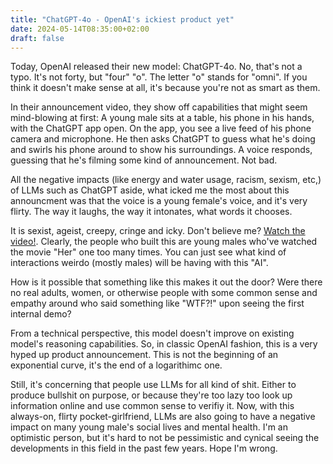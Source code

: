 ```yaml
---
title: "ChatGPT-4o - OpenAI's ickiest product yet"
date: 2024-05-14T08:35:00+02:00
draft: false
---
```


Today, OpenAI released their new model: ChatGPT-4o. No, that's not a typo. It's not forty, but "four" "o". The letter "o" stands for "omni". If you think it doesn't make sense at all, it's because you're not as smart as them.

In their announcement video, they show off capabilities that might seem mind-blowing at first: A young male sits at a table, his phone in his hands, with the ChatGPT app open. On the app, you see a live feed of his phone camera and microphone. He then asks ChatGPT to guess what he's doing and swirls his phone around to show his surroundings. A voice responds, guessing that he's filming some kind of announcement. Not bad.

All the negative impacts (like energy and water usage, racism, sexism, etc,) of LLMs such as ChatGPT aside, what icked me the most about this announcment was that the voice is a young female's voice, and it's very flirty. The way it laughs, the way it intonates, what words it chooses.

It is sexist, ageist, creepy, cringe and icky. Don't believe me? [Watch the video!](https://openai.com/index/hello-gpt-4o/). Clearly, the people who built this are young males who've watched the movie "Her" one too many times. You can just see what kind of interactions weirdo (mostly males) will be having with this "AI".

How is it possible that something like this makes it out the door? Were there no real adults, women, or otherwise people with some common sense and empathy around who said something like "WTF?!" upon seeing the first internal demo?

From a technical perspective, this model doesn't improve on existing model's reasoning capabilities. So, in classic OpenAI fashion, this is a very hyped up product announcement. This is not the beginning of an exponential curve, it's the end of a logarithimc one.

Still, it's concerning that people use LLMs for all kind of shit. Either to produce bullshit on purpose, or because they're too lazy too look up information online and use common sense to verifiy it. Now, with this always-on, flirty pocket-girlfriend, LLMs are also going to have a negative impact on many young male's social lives and mental health. I'm an optimistic person, but it's hard to not be pessimistic and cynical seeing the developments in this field in the past few years. Hope I'm wrong.

